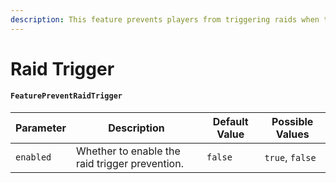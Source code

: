 ```yaml
---
description: This feature prevents players from triggering raids when they are vanished.
---
```


# Raid Trigger

#### `FeaturePreventRaidTrigger`

| Parameter | Description                                    | Default Value | Possible Values |
| --------- | ---------------------------------------------- | ------------- | --------------- |
| `enabled` | Whether to enable the raid trigger prevention. | `false`       | `true`, `false` |
